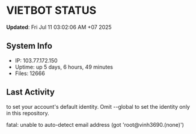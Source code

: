 # VIETBOT STATUS
**Updated**: Fri Jul 11 03:02:06 AM +07 2025

## System Info
- IP: 103.77.172.150
- Uptime: up 5 days, 6 hours, 49 minutes
- Files: 12666

## Last Activity

to set your account's default identity.
Omit --global to set the identity only in this repository.

fatal: unable to auto-detect email address (got 'root@vinh3690.(none)')
